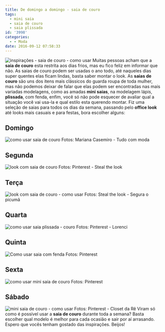 ```yaml
---
title: De domingo a domingo - saia de couro
tags:
  - mini saia
  - saia de couro
  - saia plissada
id: '3998'
categories:
  - - Moda
date: 2016-09-12 07:58:33
---
```


![inspirações - saia de couro - como usar](http://natalia.blog.br/wp-content/uploads/2016/09/como-usar-saia-de-couro-1.jpg) Muitas pessoas acham que a **saia de couro** esta restrita aos dias frios, mas eu fico feliz em informar que não. As saias de couro podem ser usadas o ano todo, até naqueles dias super quentes elas ficam lindas, basta saber montar o look. As **saias de couro** são uns dos itens mais clássicos do guarda roupa de toda mulher, mas não podemos deixar de falar que elas podem ser encontradas nas mais variadas modelagens, como as amadas **mini saias**, na modelagem lápis, **plissada**, com fenda, enfim, você só não pode esquecer de avaliar qual a situação você vai usa-la e qual estilo esta querendo montar. Fiz uma seleção de saias para todos os dias da semana, passando pelo **office look** até looks mais casuais e para festas, bora escolher alguns:

## Domingo

![como usar saia de couro](http://natalia.blog.br/wp-content/uploads/2016/09/look-com-saia-de-couro.jpg) Fotos: Mariana Casemiro - Tudo com moda

## Segunda

![look com saia de couro](http://natalia.blog.br/wp-content/uploads/2016/09/como-usar-saia-de-couro.jpg) Fotos: Pinterest - Steal the look

## Terça

![look com saia de couro - como usar](http://natalia.blog.br/wp-content/uploads/2016/09/office-look-saia-de-couro.jpg) Fotos: Steal the look - Segura o picumã

## Quarta

![como usar saia plissada - couro](http://natalia.blog.br/wp-content/uploads/2016/09/saia-de-couro-plissada.jpg) Fotos: Pinterest - Lorenci

## Quinta

![Como usar saia com fenda](http://natalia.blog.br/wp-content/uploads/2016/09/saia-de-couro-colorida-como-usar.jpg) Fotos: Pinterest

## Sexta

![como usar mini saia de couro](http://natalia.blog.br/wp-content/uploads/2016/09/Look-com-saia-de-couro.jpg) Fotos: Pinterest

## Sábado

![mini saia de couro - como usar](http://natalia.blog.br/wp-content/uploads/2016/09/saia-de-couro-como-usar-look.jpg) Fotos: Pinterest - Closet da Rê Viram só como é possível usar a **saia de couro** durante toda a semana? Basta escolher qual modelo é melhor para cada ocasião e sair por aí arrasando. Espero que vocês tenham gostado das inspirações. Beijos!